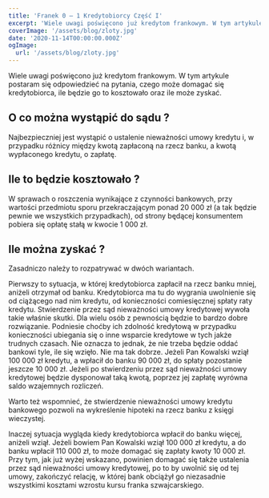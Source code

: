 ```yaml
---
title: 'Franek 0 – 1 Kredytobiorcy Część I'
excerpt: 'Wiele uwagi poświęcono już kredytom frankowym. W tym artykule postaram się odpowiedzieć na pytania, czego może domagać się kredytobiorca, ile będzie go to kosztowało oraz ile może zyskać.'
coverImage: '/assets/blog/zloty.jpg'
date: '2020-11-14T00:00:00.000Z'
ogImage:
  url: '/assets/blog/zloty.jpg'
---
```


Wiele uwagi poświęcono już kredytom frankowym. W tym artykule postaram się odpowiedzieć na pytania, czego może domagać się kredytobiorca, ile będzie go to kosztowało oraz ile może zyskać.

## O co można wystąpić do sądu ?

Najbezpieczniej jest wystąpić o ustalenie nieważności umowy kredytu i, w przypadku różnicy między kwotą zapłaconą na rzecz banku, a kwotą wypłaconego kredytu, o zapłatę.

## Ile to będzie kosztowało ?

W sprawach o roszczenia wynikające z czynności bankowych, przy wartości przedmiotu sporu przekraczającym ponad 20 000 zł (a tak będzie pewnie we wszystkich przypadkach), od strony będącej konsumentem pobiera się opłatę stałą w kwocie 1 000 zł.

## Ile można zyskać ?

Zasadniczo należy to rozpatrywać w dwóch wariantach. 

Pierwszy to sytuacja, w której kredytobiorca zapłacił na rzecz banku mniej, aniżeli otrzymał od banku. Kredytobiorca ma tu do wygrania uwolnienie się od ciążącego nad nim kredytu, od konieczności comiesięcznej spłaty raty kredytu. Stwierdzenie przez sąd nieważności umowy kredytowej wywoła takie właśnie skutki. Dla wielu osób z pewnością będzie to bardzo dobre rozwiązanie. Podniesie choćby ich zdolność kredytową w przypadku konieczności ubiegania się o inne wsparcie kredytowe w tych jakże trudnych czasach. Nie oznacza to jednak, że nie trzeba będzie oddać bankowi tyle, ile się wzięło. Nie ma tak dobrze. Jeżeli Pan Kowalski wziął 100 000 zł kredytu, a wpłacił do banku 90 000 zł, do spłaty pozostanie jeszcze 10 000 zł. Jeżeli po stwierdzeniu przez sąd nieważności umowy kredytowej będzie dysponował taką kwotą, poprzez jej zapłatę wyrówna saldo wzajemnych rozliczeń. 

Warto też wspomnieć, że stwierdzenie nieważności umowy kredytu bankowego pozwoli na wykreślenie hipoteki na rzecz banku z księgi wieczystej. 

Inaczej sytuacja wygląda kiedy kredytobiorca wpłacił do banku więcej, aniżeli wziął. Jeżeli bowiem Pan Kowalski wziął 100 000 zł kredytu, a do banku wpłacił 110 000 zł, to może domagać się zapłaty kwoty 10 000 zł. Przy tym, jak już wyżej wskazano, powinien domagać się także ustalenia przez sąd nieważności umowy kredytowej, po to by uwolnić się od tej umowy, zakończyć relację, w której bank obciążył go niezasadnie wszystkimi kosztami wzrostu kursu franka szwajcarskiego. 
